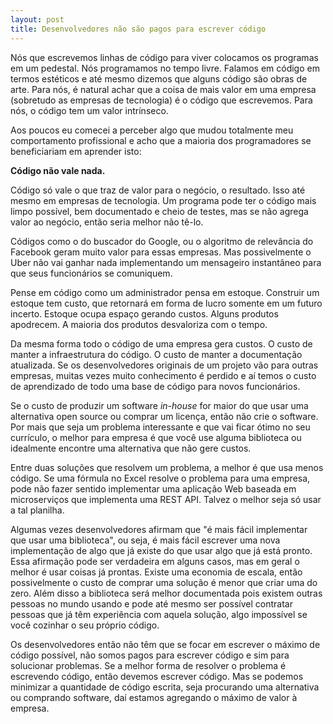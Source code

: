 ```yaml
---
layout: post
title: Desenvolvedores não são pagos para escrever código
---
```

Nós que escrevemos linhas de código para viver colocamos os programas em um pedestal. Nós programamos no tempo livre. Falamos em código em termos estéticos e até mesmo dizemos que alguns código são obras de arte. Para nós, é natural achar que a coisa de mais valor em uma empresa (sobretudo as empresas de tecnologia) é o código que escrevemos. Para nós, o código tem um valor intrínseco.

Aos poucos eu comecei a perceber algo que mudou totalmente meu comportamento profissional e acho que a maioria dos programadores se beneficiariam em aprender isto:

**Código não vale nada.**

Código só vale o que traz de valor para o negócio, o resultado. Isso até mesmo em empresas de tecnologia. Um programa pode ter o código mais limpo possível, bem documentado e cheio de testes, mas se não agrega valor ao negócio, então seria melhor não tê-lo.

Códigos como o do buscador do Google, ou o algoritmo de relevância do Facebook geram muito valor para essas
empresas. Mas possivelmente o Uber não vai ganhar nada implementando um mensageiro instantâneo para que seus
funcionários se comuniquem.

Pense em código como um administrador pensa em estoque. Construir um estoque tem custo, que retornará em forma de lucro somente em um futuro incerto. Estoque ocupa espaço gerando custos. Alguns produtos apodrecem. A maioria dos produtos desvaloriza com o tempo.

Da mesma forma todo o código de uma empresa gera custos. O custo de manter a infraestrutura do código. O custo de manter a documentação atualizada. Se os desenvolvedores originais de um projeto vão para outras empresas, muitas vezes muito conhecimento é perdido e aí temos o custo de aprendizado de todo uma base de código para novos funcionários.

Se o custo de produzir um software *in-house* for maior do que usar uma alternativa open source ou comprar um licença, então não crie o software. Por mais que seja um problema interessante e que vai ficar ótimo no seu currículo, o melhor para empresa é que você use alguma biblioteca ou idealmente encontre uma alternativa que não gere custos.

Entre duas soluções que resolvem um problema, a melhor é que usa menos código. Se uma fórmula no Excel resolve o problema para uma empresa, pode não fazer sentido implementar uma aplicação Web baseada em microserviços que implementa uma REST API. Talvez o melhor seja só usar a tal planilha.

Algumas vezes desenvolvedores afirmam que "é mais fácil implementar que usar uma biblioteca", ou seja, é mais fácil escrever uma nova implementação de algo que já existe do que usar algo que já está pronto. Essa afirmação pode ser verdadeira em alguns casos, mas em geral o melhor é usar coisas já prontas. Existe uma economia de escala, então possivelmente o custo de comprar uma solução é menor que criar uma do zero. Além disso a biblioteca será melhor documentada pois existem outras pessoas no mundo usando e pode até mesmo ser possível contratar pessoas que já
têm experiência com aquela solução, algo impossível se você cozinhar o seu próprio código.

Os desenvolvedores então não têm que se focar em escrever o máximo de código possível, não
somos pagos para escrever código e sim para solucionar problemas. Se a melhor forma de
resolver o problema é escrevendo código, então devemos escrever código. Mas se podemos minimizar
a quantidade de código escrita, seja procurando uma alternativa ou comprando software,
daí estamos agregando o máximo de valor à empresa.
